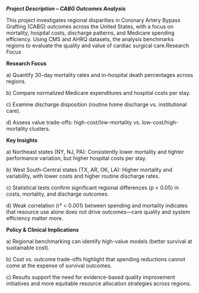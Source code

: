 _**Project Description – CABG Outcomes Analysis**_

This project investigates regional disparities in Coronary Artery Bypass Grafting (CABG) outcomes across the United States, with a focus on mortality, hospital costs, discharge patterns, and Medicare spending efficiency. Using CMS and AHRQ datasets, the analysis benchmarks regions to evaluate the quality and value of cardiac surgical care.Research Focus

**Research Focus**

  a) Quantify 30-day mortality rates and in-hospital death percentages across regions.
  
  b) Compare normalized Medicare expenditures and hospital costs per stay.
  
  c) Examine discharge disposition (routine home discharge vs. institutional care).
  
  d) Assess value trade-offs: high-cost/low-mortality vs. low-cost/high-mortality clusters.

**Key Insights**

  a) Northeast states (NY, NJ, PA): Consistently lower mortality and tighter performance variation, but higher hospital costs per stay.

  b) West South-Central states (TX, AR, OK, LA): Higher mortality and variability, with lower costs and higher routine discharge rates.
  
  c) Statistical tests confirm significant regional differences (p < 0.05) in costs, mortality, and discharge outcomes.
  
  d) Weak correlation (r² < 0.001) between spending and mortality indicates that resource use alone does not drive outcomes—care quality and system efficiency matter more.

**Policy & Clinical Implications**

  a) Regional benchmarking can identify high-value models (better survival at sustainable cost).
  
  b) Cost vs. outcome trade-offs highlight that spending reductions cannot come at the expense of survival outcomes.
  
  c) Results support the need for evidence-based quality improvement initiatives and more equitable resource allocation strategies across regions.
